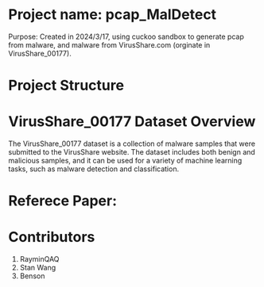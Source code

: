 # Project name: pcap_MalDetect
Purpose: Created in 2024/3/17, using cuckoo sandbox to generate pcap from malware, and malware from VirusShare.com (orginate in VirusShare_00177).

# Project Structure

# VirusShare_00177 Dataset Overview

The VirusShare_00177 dataset is a collection of malware samples that were submitted to the VirusShare website. The dataset includes both benign and malicious samples, and it can be used for a variety of machine learning tasks, such as malware detection and classification.

# Referece Paper: 


# Contributors
1. RayminQAQ
2. Stan Wang
3. Benson

